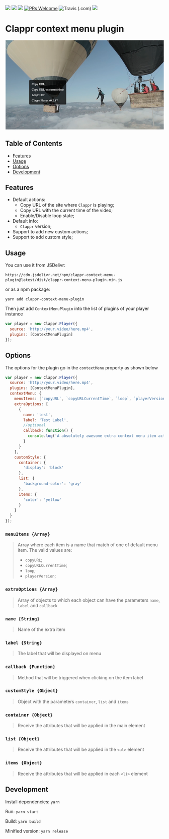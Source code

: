 [![](https://data.jsdelivr.com/v1/package/npm/clappr-context-menu-plugin/badge)](https://www.jsdelivr.com/package/npm/clappr-context-menu-plugin)
[![](https://img.shields.io/npm/v/clappr-context-menu-plugin.svg?style=flat-square)](https://npmjs.org/package/clappr-context-menu-plugin)
[![](https://img.shields.io/npm/dt/clappr-context-menu-plugin.svg?style=flat-square)](https://npmjs.org/package/clappr-context-menu-plugin)
[![PRs Welcome](https://img.shields.io/badge/PRs-welcome-brightgreen.svg?style=flat-square)](http://makeapullrequest.com)
![Travis (.com)](https://img.shields.io/travis/com/joaopaulovieira/clappr-context-menu-plugin?style=flat-square)
[![](https://img.shields.io/github/license/joaopaulovieira/clappr-context-menu-plugin?style=flat-square)](https://github.com/joaopaulovieira/clappr-context-menu-plugin/blob/master/LICENSE)

# Clappr context menu plugin
![screenshot](screenshot.png)

## Table of Contents
- [Features](https://github.com/joaopaulovieira/clappr-context-menu-plugin#Features)
- [Usage](https://github.com/joaopaulovieira/clappr-context-menu-plugin#Usage)
- [Options](https://github.com/joaopaulovieira/clappr-context-menu-plugin#Options)
- [Development](https://github.com/joaopaulovieira/clappr-context-menu-plugin#Development)

## Features
- Default actions:
  - Copy URL of the site where `Clappr` is playing;
  - Copy URL with the current time of the video;
  - Enable/Disable loop state;
- Default info:
  - `Clappr` version;
- Support to add new custom actions;
- Support to add custom style;

## Usage
You can use it from JSDelivr:
```
https://cdn.jsdelivr.net/npm/clappr-context-menu-plugin@latest/dist/clappr-context-menu-plugin.min.js
```
or as a npm package:
```
yarn add clappr-context-menu-plugin
```
Then just add `ContextMenuPlugin` into the list of plugins of your player instance
```javascript
var player = new Clappr.Player({
  source: 'http://your.video/here.mp4',
  plugins: [ContextMenuPlugin]
});
```

## Options
The options for the plugin go in the `contextMenu` property as shown below
```javascript
var player = new Clappr.Player({
  source: 'http://your.video/here.mp4',
  plugins: [ContextMenuPlugin],
  contextMenu: {
    menuItems: [`copyURL`, `copyURLCurrentTime`, `loop`, `playerVersion`],
    extraOptions: [
      {
        name: 'test',
        label: 'Test Label',
        //optional
        callback: function() {
          console.log('A absolutely awesome extra context menu item action')
        }
      }
    ],
    customStyle: {
      container: {
        'display': 'block'
      },
      list: {
        'background-color': 'gray'
      },
      items: {
        'color': 'yellow'
      }
    }
  }
});
```
### `menuItems {Array}`
> Array where each item is a name that match of one of default menu item. The valid values are:
> - `copyURL`;
> - `copyURLCurrentTime`;
> - `loop`;
> - `playerVersion`;

### `extraOptions {Array}`
> Array of objects to which each object can have the parameters `name`, `label` and `callback`

### `name {String}`
> Name of the extra item

### `label {String}`
> The label that will be displayed on menu

### `callback {Function}`
> Method that will be triggered when clicking on the item label

### `customStyle {Object}`
> Object with the parameters `container`, `list` and `items`

### `container {Object}`
> Receive the attributes that will be applied in the main element

### `list {Object}`
> Receive the attributes that will be applied in the `<ul>` element

### `items {Object}`
> Receive the attributes that will be applied in each `<li>` element

## Development

Install dependencies: `yarn`

Run: `yarn start`

Build: `yarn build`

Minified version: `yarn release`
